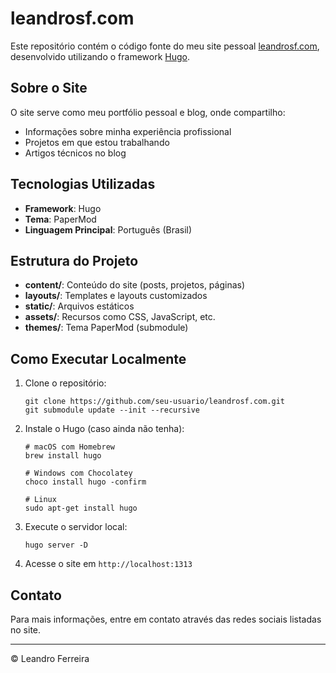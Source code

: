 # leandrosf.com

Este repositório contém o código fonte do meu site pessoal [leandrosf.com](https://www.leandrosf.com), desenvolvido utilizando o framework [Hugo](https://gohugo.io/).

## Sobre o Site

O site serve como meu portfólio pessoal e blog, onde compartilho:
- Informações sobre minha experiência profissional
- Projetos em que estou trabalhando
- Artigos técnicos no blog

## Tecnologias Utilizadas

- **Framework**: Hugo
- **Tema**: PaperMod
- **Linguagem Principal**: Português (Brasil)

## Estrutura do Projeto

- **content/**: Conteúdo do site (posts, projetos, páginas)
- **layouts/**: Templates e layouts customizados
- **static/**: Arquivos estáticos
- **assets/**: Recursos como CSS, JavaScript, etc.
- **themes/**: Tema PaperMod (submodule)

## Como Executar Localmente

1. Clone o repositório:
   ```
   git clone https://github.com/seu-usuario/leandrosf.com.git
   git submodule update --init --recursive
   ```

2. Instale o Hugo (caso ainda não tenha):
   ```
   # macOS com Homebrew
   brew install hugo
   
   # Windows com Chocolatey
   choco install hugo -confirm
   
   # Linux
   sudo apt-get install hugo
   ```

3. Execute o servidor local:
   ```
   hugo server -D
   ```

4. Acesse o site em `http://localhost:1313`

## Contato

Para mais informações, entre em contato através das redes sociais listadas no site.

---

© Leandro Ferreira 